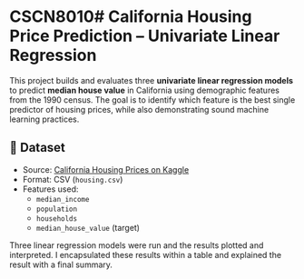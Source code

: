 # CSCN8010# California Housing Price Prediction – Univariate Linear Regression

This project builds and evaluates three **univariate linear regression models** to predict **median house value** in California using demographic features from the 1990 census. The goal is to identify which feature is the best single predictor of housing prices, while also demonstrating sound machine learning practices.

## 📁 Dataset

- Source: [California Housing Prices on Kaggle](https://www.kaggle.com/datasets/camnugent/california-housing-prices)
- Format: CSV (`housing.csv`)
- Features used:
  - `median_income`
  - `population`
  - `households`
  - `median_house_value` (target)
 

Three linear regression models were run and the results plotted and interpreted. I encapsulated these results within a table and explained the result with a final summary.
